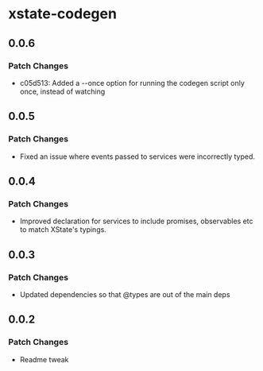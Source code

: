 # xstate-codegen

## 0.0.6

### Patch Changes

- c05d513: Added a --once option for running the codegen script only once, instead of watching

## 0.0.5

### Patch Changes

- Fixed an issue where events passed to services were incorrectly typed.

## 0.0.4

### Patch Changes

- Improved declaration for services to include promises, observables etc to match XState's typings.

## 0.0.3

### Patch Changes

- Updated dependencies so that @types are out of the main deps

## 0.0.2

### Patch Changes

- Readme tweak
